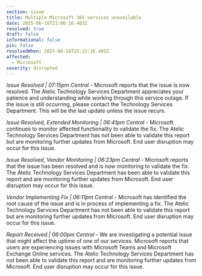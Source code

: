 ```yaml
---
section: issue
title: Multiple Microsoft 365 services unavailable
date: 2025-06-16T23:00:16.483Z
resolved: true
draft: false
informational: false
pin: false
resolvedWhen: 2025-06-16T23:23:16.485Z
affected:
  - Microsoft
severity: disrupted
---
```

*Issue Resolved | 07:15pm Central* - Microsoft reports that the issue is now resolved. The Atelic Technology Services Department appreciates your patience and understanding while working through this service outage. If the issue is still occurring, please contact the Technology Services Department. This will be the last update unless the issue recurs.

*Issue Resolved, Extended Monitoring | 06:41pm Central* - Microsoft continues to monitor affected functionality to validate the fix. The Atelic Technology Services Department has not been able to validate this report but are monitoring further updates from Microsoft. End user disruption may occur for this issue.

*Issue Resolved, Vendor Monitoring | 06:23pm Central* - Microsoft reports that the issue has been resolved and is now monitoring to validate the fix. The Atelic Technology Services Department has been able to validate this report and are monitoring further updates from Microsoft. End user disruption may occur for this issue.

*Vendor Implementing Fix | 06:11pm Central* - Microsoft has identified the root cause of the issue and is in process of implementing a fix. The Atelic Technology Services Department has not been able to validate this report but are monitoring further updates from Microsoft. End user disruption may occur for this issue.

*Report Received | 06:00pm Central* - We are investigating a potential issue that might affect the uptime of one of our services. Microsoft reports that users are experiencing issues with Microsoft Teams and Microsoft Exchange Online services. The Atelic Technology Services Department has not been able to validate this report and are monitoring further updates from Microsoft. End user disruption may occur for this issue.